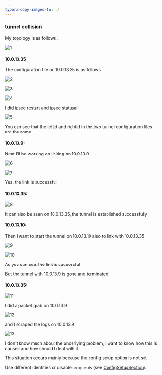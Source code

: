 ```yaml
---
typora-copy-images-to: ./
---
```


### tunnel collision

My topology is as follows：

![1](1.png)

#### 10.0.13.35

The configuration file on 10.0.13.35 is as follows

![2](2.png)

![3](3.png)

![4](4.png)

I did ipsec restart and ipsec statusall

![5](5.png)

You can see that the leftid and rightid in the two tunnel configuration files are the same

#### 10.0.13.9:

Next I'll be working on linking on 10.0.13.9

![6](6.png)



![7](7.png)

Yes, the link is successful

#### 10.0.13.35:

![8](8.png)

It can also be seen on 10.0.13.35, the tunnel is established successfully

#### 10.0.13.10:

Then I want to start the tunnel on 10.0.13.10 also to link with 10.0.13.35

![9](9.png)

![10](10.png)

As you can see, the link is successful

But the tunnel with 10.0.13.9 is gone and terminated

#### 10.0.13.35:

![11](11.png)

I did a packet grab on 10.0.13.9

![12](12.png)

and I scraped the logs on 10.0.13.9

![13](13.png)

I don't know much about the underlying problem, I want to know how this is caused and how should I deal with it

This situation occurs mainly because the config setup option is not set

 Use different identities or disable `uniqueids` (see [ConfigSetupSection](https://wiki.strongswan.org/projects/strongswan/wiki/ConfigSetupSection)). 


